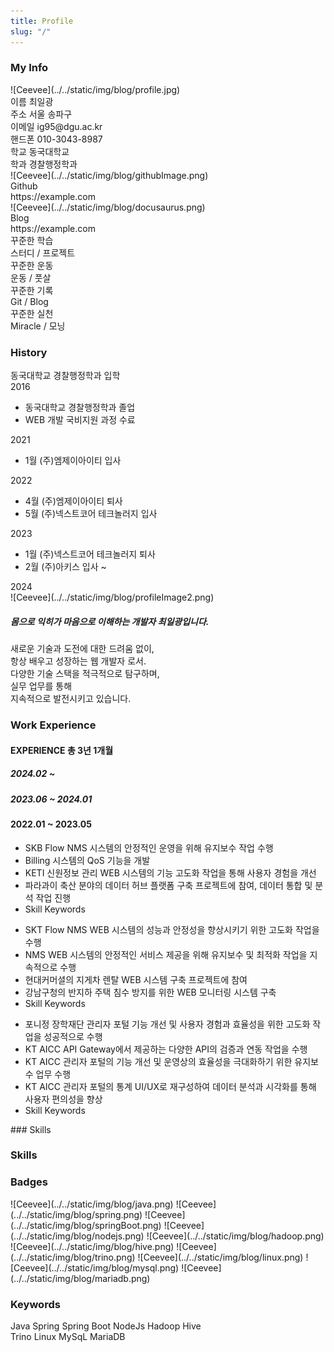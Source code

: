 ```yaml
---
title: Profile
slug: "/"
---
```


### My Info
<div>
    <div className="myInfoContainer">
        <div className="box">
            <div className="profileContainer">
                ![Ceevee](../../static/img/blog/profile.jpg)
            </div>
            <div className="infoItem">
                <span>이름</span>
                <span>최일광</span>
            </div>
            <div className="infoItem">
                <span>주소</span>
                <span>서울 송파구</span>
            </div>
            <div className="infoItem">
                <span>이메일</span>
                <span>ig95@dgu.ac.kr</span>
            </div>
            <div className="infoItem">
                <span>핸드폰</span>
                <span>010-3043-8987</span>
            </div>
             <div className="infoItem">
                <span>학교</span>
                <span>동국대학교</span>
            </div>
            <div className="infoItem">
                <span>학과</span>
                <span>경찰행정학과</span>
            </div>
        </div>
        <div className="divider"></div>
        <div className="box2">
            <div style={{ display: 'flex', alignItems: 'center' }} className="profileBackground">
                <div className="githubImage">
                    ![Ceevee](../../static/img/blog/githubImage.png)
                </div>
                <div style={{ marginLeft: '50px' }}>
                    <div className="gitlabStyle">Github</div>
                    <div className="gitlabStyle">https://example.com</div>
                </div>
            </div>
            <div style={{ display: 'flex', alignItems: 'center', marginTop:'1rem' }} className="profileBackground">
              <div className="githubImage">
                  ![Ceevee](../../static/img/blog/docusaurus.png)
              </div>
              <div style={{ marginLeft: '50px' }} >
                  <div className="gitlabStyle">Blog</div>
                  <div className="gitlabStyle" >https://example.com</div>
              </div>
           </div>
            <div className="row row2">
                <div className="col bg-primary text-white text-center p-3 rounded ">
                    <div className="circle">
                        <i style={{ fontSize:'3.5rem',position:'relative',bottom:'0.2rem' }} className="bi bi-book text-white"></i>
                    </div>
                    <div className="textStyle1">
                        <div className="circleFontStyle1">꾸준한 학습</div>
                        <div className="circleFontStyle2">스터디 / 프로젝트</div>
                    </div>
                </div>
                 <div className="col bg-primary text-white text-center p-3 rounded">
                    <div className="circle2">
                        <i style={{ fontSize:'3.5rem',position:'relative',bottom:'0.2rem' }} className="bi bi-person-walking text-white"></i>
                    </div>
                    <div className="textStyle2">
                        <div className="circleFontStyle3">꾸준한 운동</div>
                        <div className="circleFontStyle4">운동 / 풋살</div>
                    </div>
                </div>
            </div>
             <div className="row row3">
                <div className="col bg-primary text-white text-center p-3 rounded ">
                    <div className="circle">
                        <i style={{ fontSize:'3.5rem',position:'relative',bottom:'0.2rem' }} className="bi bi-pencil-square fs-1 text-white"></i>
                    </div>
                    <div className="textStyle1" style={{bottom:'4rem'}}>
                        <div className="circleFontStyle1">꾸준한 기록</div>
                        <div className="circleFontStyle2">Git / Blog</div>
                    </div>
                </div>
                 <div className="col bg-primary text-white text-center p-3 rounded">
                    <div className="circle2">
                         <i style={{ fontSize:'3.5rem',position:'relative',bottom:'0.2rem' }} className="bi bi-calendar-week fs-1 text-white"></i>
                    </div>
                    <div className="textStyle2" style={{bottom:'4rem'}}>
                        <div className="circleFontStyle3">꾸준한 실천</div>
                        <div className="circleFontStyle4">Miracle / 모닝</div>
                    </div>
                </div>
            </div>
        </div>
    </div>
</div>

### History
<div className="myInfoContainer2">
    <div className="historyLine">
        <div className="yearStyle1">
            <div className="perpendicular">
                <span>동국대학교 경찰행정학과 입학</span>
            </div>
            <span className="spanYear">2016</span>
        </div>
        <div className="yearStyle2">
            <div className="perpendicular2">
                <ul>
                    <li>동국대학교 경찰행정학과 졸업</li>
                    <li>WEB 개발 국비지원 과정 수료</li>
                </ul>
            </div>
            <span>2021</span>
        </div>
        <div className="yearStyle3">
           <div className="perpendicular3">
                <ul>
                    <li>1월 (주)엠제이아이티 입사</li>
                </ul>
            </div>
            <span>2022</span>
        </div>
        <div className="yearStyle4">
            <div className="perpendicular4">
                <ul>
                    <li>4월 (주)엠제이아이티 퇴사</li>
                    <li>5월 (주)넥스트코어 테크놀러지 입사</li>
                </ul>
            </div>
            <span>2023</span>
        </div>
        <div className="yearStyle5">
            <div className="perpendicular5">
                <ul>
                    <li>1월 (주)넥스트코어 테크놀러지 퇴사</li>
                    <li>2월 (주)아키스 입사 ~ </li>
                </ul>
            </div>
            <span>2024</span>
        </div>
    </div>
    <div className="footerHistory">
       <div className="profileImageStyle">
            ![Ceevee](../../static/img/blog/profileImage2.png)
            <div className="commentBubble">
                <h5>몸으로 익히가 마음으로 이해하는 <span>개발자 최일광</span>입니다.</h5>
            </div>
       </div>
        <div className="shortInfo">
           <div>
                새로운 기술과 도전에 대한 드려움 없이, <br/>항상 배우고 성장하는 웹 개발자 로서.<br/>
                다양한 기술 스택을 적극적으로 탐구하며, <br/>실무 업무를 통해  <br/>지속적으로 발전시키고 있습니다.
           </div>
        </div>
    </div>
</div>

### Work Experience
<div>
    <div className="myInfoContainer4">
        <div >
            <div className="box3">
                <h4 className="headFont">EXPERIENCE <span className="headFontwidth">총 3년 1개월</span></h4>
            </div>
            <div className="profileContainer2">
                <h5 className="historyDateColo2">2024.02 ~ </h5>
            </div>
            <div className="profileContainer3">
                <h5 className="historyDateColor">2023.06 ~ 2024.01 </h5>
            </div>
            <div className="profileContainer4">
                <h4 className="historyDateColor">2022.01 ~ 2023.05 </h4>
            </div>
        </div>
         <div className="divider2"></div>
         <div >
            <div>
                <div className="companyWork" >
                    <ul className="skillPosition">
                        <li>SKB Flow NMS 시스템의 안정적인 운영을 위해 유지보수 작업 수행</li>
                        <li>Billing 시스템의 QoS 기능을 개발</li>
                        <li>KETI 신원정보 관리 WEB 시스템의 기능 고도화 작업을 통해 사용자 경험을 개선</li>
                        <li>파라과이 축산 분야의 데이터 허브 플랫폼 구축 프로젝트에 참여, 데이터 통합 및 분석 작업 진행</li>
                        <li className="skillSet3">Skill Keywords</li>
                        <span className="skillKeyword7"></span>
                        <span className="skillKeyword8"></span>
                        <span className="skillKeyword9"></span>
                        <span className="skillKeyword10"></span>
                    </ul>
                </div>
                <div className="companyWork2">
                    <ul className="ulPosition">
                        <li>SKT Flow NMS WEB 시스템의 성능과 안정성을 향상시키기 위한 고도화 작업을 수행</li>
                        <li>NMS WEB 시스템의 안정적인 서비스 제공을 위해 유지보수 및 최적화 작업을 지속적으로 수행</li>
                        <li>현대커머셜의 지게차 렌탈 WEB 시스템 구축 프로젝트에 참여</li>
                        <li>강남구청의 반지하 주택 침수 방지를 위한 WEB 모니터링 시스템 구축</li>
                        <li className="skillSet2">Skill Keywords</li>
                        <span className="skillKeyword4"></span>
                        <span className="skillKeyword5"></span>
                        <span className="skillKeyword6"></span>
                    </ul>
                </div>
                <div className="companyWork3">
                    <ul className="ulPosition2">
                        <li className="liPosition">포니정 장학재단 관리자 포털 기능 개선 및 사용자 경험과 효율성을  위한 고도화 작업을 성공적으로 수행</li>
                        <li className="liPosition">KT AICC API Gateway에서 제공하는 다양한 API의 검증과 연동 작업을 수행</li>
                        <li className="liPosition">KT AICC 관리자 포털의 기능 개선 및 운영상의 효율성을 극대화하기 위한 유지보수 업무 수행</li>
                        <li className="liPosition">KT AICC 관리자 포털의 통계 UI/UX로 재구성하여 데이터 분석과 시각화를 통해 사용자 편의성을 향상</li>
                        <li className="skillSet4">Skill Keywords</li>
                        <span className="skillKeyword1"></span>
                        <span className="skillKeyword2"></span>
                        <span className="skillKeyword3"></span>
                    </ul>
                </div>
            </div>
         </div>
    </div>
</div>
### Skills
<div className="myInfoContainer3">
    <div className="historyLine2">
        <h3 className="skillStyle">Skills</h3>
    </div>
    <div>
        <div className="skillBadges">
            <span><h3>Badges</h3></span>
        </div>
        <div>
            <span className="skillImage"> ![Ceevee](../../static/img/blog/java.png)</span>
            <span className="skillImage2"> ![Ceevee](../../static/img/blog/spring.png)</span>
            <span className="skillImage"> ![Ceevee](../../static/img/blog/springBoot.png)</span>
            <span className="skillImage"> ![Ceevee](../../static/img/blog/nodejs.png)</span>
            <span className="skillImage2"> ![Ceevee](../../static/img/blog/hadoop.png)</span>
            <span className="skillImage2"> ![Ceevee](../../static/img/blog/hive.png)</span>
            <span className="skillImage"> ![Ceevee](../../static/img/blog/trino.png)</span>
            <span className="skillImage"> ![Ceevee](../../static/img/blog/linux.png)</span>
            <span className="skillImage"> ![Ceevee](../../static/img/blog/mysql.png)</span>
            <span className="skillImage"> ![Ceevee](../../static/img/blog/mariadb.png)</span>
        </div>
        <div className="skillKeywords">
            <span><h3>Keywords</h3> </span>
        </div>
         <div className="keywordDiv">
            <span className="keyword">Java</span>
            <span className="keyword">Spring</span>
            <span className="keyword">Spring Boot</span>
            <span className="keyword">NodeJs</span>
            <span className="keyword">Hadoop</span>
            <span className="keyword">Hive</span>
        </div>
         <div className="keywordDiv">
            <span className="keyword2">Trino</span>
            <span className="keyword2">Linux</span>
            <span className="keyword2">MySqL</span>
            <span className="keyword2">MariaDB</span>
        </div>
    </div>
</div>
<!-- ### Cloud and Networking -->

<!-- ### Programming

<div className="contentTableContainer">

|     | Topic                        | Date Last Updated |
| --- | ---------------------------- | ----------------- |
| 1   | [C](c-cheatsheet)            | December 23, 2020 |
| 2   | [Javascript](js-cheatsheet)  | August 1, 2021    |
| 3   | [Ruby](ruby-dependency-management) | October 23, 2021  |

</div>

### Tooling and OS

<div className="contentTableContainer">

|     | Topic                          | Date Last Updated |
| --- | ------------------------------ | ----------------- |
| 1   | [Git](git-cheatsheet)          | December 23, 2020 |
| 2   | [iTerm2](iterm2-cheatsheet)    | January 23, 2021  |
| 3   | [Ubuntu](os-ubuntu-cheatsheet) | December 23, 2020 |

</div>

### Web Development

<div className="contentTableContainer">

|     | Topic                        | Date Last Updated |
| --- | ---------------------------- | ----------------- |
| 1   | [MongoDB](mongodb-setup)     | December 23, 2020 |
| 2   | [NodeJS](nodejs-auto-reload) | December 23, 2020 |

</div> -->
